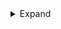 <details>
<summary>Expand</summary>
<br>
<table>
  <thead>
    <tr><th align="left">فئة</th><th align="left">Channels</th><th align="left">Playlist</th></tr>
  </thead>
  <tbody>
    <tr><td>beIN Max</td><td align="right">5000</td><td nowrap><code>https://f5rdev.000webhostapp.com/iptv/all-bein.m3u</code></td></tr>
  </tbody>
</table>

</details>
